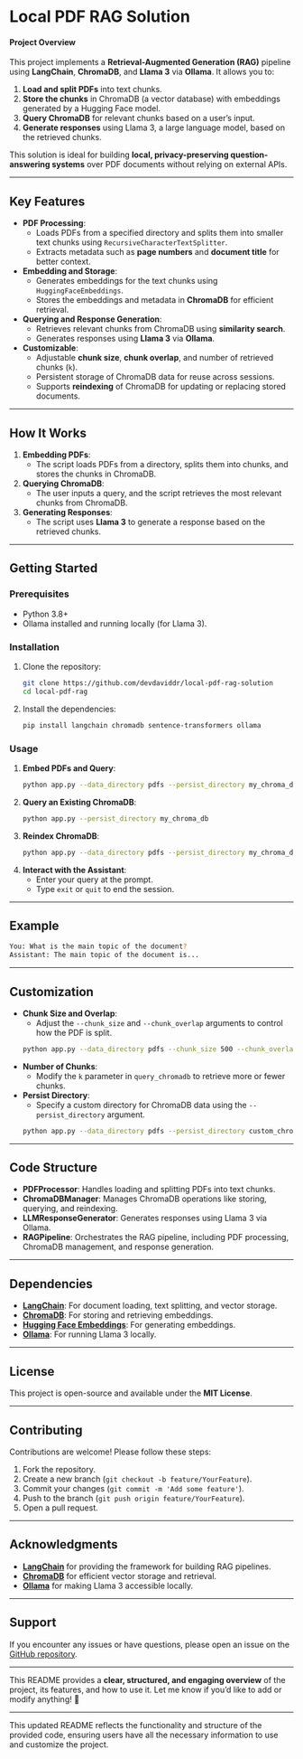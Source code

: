 
# **Local PDF RAG Solution**

#### **Project Overview**
This project implements a **Retrieval-Augmented Generation (RAG)** pipeline using **LangChain**, **ChromaDB**, and **Llama 3** via **Ollama**. It allows you to:
1. **Load and split PDFs** into text chunks.
2. **Store the chunks** in ChromaDB (a vector database) with embeddings generated by a Hugging Face model.
3. **Query ChromaDB** for relevant chunks based on a user’s input.
4. **Generate responses** using Llama 3, a large language model, based on the retrieved chunks.

This solution is ideal for building **local, privacy-preserving question-answering systems** over PDF documents without relying on external APIs.

---

## **Key Features**
- **PDF Processing**:
  - Loads PDFs from a specified directory and splits them into smaller text chunks using `RecursiveCharacterTextSplitter`.
  - Extracts metadata such as **page numbers** and **document title** for better context.
- **Embedding and Storage**:
  - Generates embeddings for the text chunks using `HuggingFaceEmbeddings`.
  - Stores the embeddings and metadata in **ChromaDB** for efficient retrieval.
- **Querying and Response Generation**:
  - Retrieves relevant chunks from ChromaDB using **similarity search**.
  - Generates responses using **Llama 3** via **Ollama**.
- **Customizable**:
  - Adjustable **chunk size**, **chunk overlap**, and number of retrieved chunks (`k`).
  - Persistent storage of ChromaDB data for reuse across sessions.
  - Supports **reindexing** of ChromaDB for updating or replacing stored documents.

---

## **How It Works**
1. **Embedding PDFs**:
   - The script loads PDFs from a directory, splits them into chunks, and stores the chunks in ChromaDB.
2. **Querying ChromaDB**:
   - The user inputs a query, and the script retrieves the most relevant chunks from ChromaDB.
3. **Generating Responses**:
   - The script uses **Llama 3** to generate a response based on the retrieved chunks.

---

## **Getting Started**

### **Prerequisites**
- Python 3.8+
- Ollama installed and running locally (for Llama 3).

### **Installation**
1. Clone the repository:
   ```bash
   git clone https://github.com/devdaviddr/local-pdf-rag-solution
   cd local-pdf-rag
   ```
2. Install the dependencies:
   ```bash
   pip install langchain chromadb sentence-transformers ollama
   ```

### **Usage**
1. **Embed PDFs and Query**:
   ```bash
   python app.py --data_directory pdfs --persist_directory my_chroma_db
   ```
2. **Query an Existing ChromaDB**:
   ```bash
   python app.py --persist_directory my_chroma_db
   ```
3. **Reindex ChromaDB**:
   ```bash
   python app.py --data_directory pdfs --persist_directory my_chroma_db --reindex
   ```
4. **Interact with the Assistant**:
   - Enter your query at the prompt.
   - Type `exit` or `quit` to end the session.

---

## **Example**
```bash
You: What is the main topic of the document?
Assistant: The main topic of the document is...
```

---

## **Customization**
- **Chunk Size and Overlap**:
  - Adjust the `--chunk_size` and `--chunk_overlap` arguments to control how the PDF is split.
  ```bash
  python app.py --data_directory pdfs --chunk_size 500 --chunk_overlap 100
  ```
- **Number of Chunks**:
  - Modify the `k` parameter in `query_chromadb` to retrieve more or fewer chunks.
- **Persist Directory**:
  - Specify a custom directory for ChromaDB data using the `--persist_directory` argument.
  ```bash
  python app.py --data_directory pdfs --persist_directory custom_chroma_db
  ```

---

## **Code Structure**
- **PDFProcessor**: Handles loading and splitting PDFs into text chunks.
- **ChromaDBManager**: Manages ChromaDB operations like storing, querying, and reindexing.
- **LLMResponseGenerator**: Generates responses using Llama 3 via Ollama.
- **RAGPipeline**: Orchestrates the RAG pipeline, including PDF processing, ChromaDB management, and response generation.

---

## **Dependencies**
- **[LangChain](https://www.langchain.com/)**: For document loading, text splitting, and vector storage.
- **[ChromaDB](https://www.chromadb.com/)**: For storing and retrieving embeddings.
- **[Hugging Face Embeddings](https://huggingface.co/)**: For generating embeddings.
- **[Ollama](https://ollama.ai/)**: For running Llama 3 locally.

---

## **License**
This project is open-source and available under the **MIT License**.

---

## **Contributing**
Contributions are welcome! Please follow these steps:
1. Fork the repository.
2. Create a new branch (`git checkout -b feature/YourFeature`).
3. Commit your changes (`git commit -m 'Add some feature'`).
4. Push to the branch (`git push origin feature/YourFeature`).
5. Open a pull request.

---

## **Acknowledgments**
- **[LangChain](https://www.langchain.com/)** for providing the framework for building RAG pipelines.
- **[ChromaDB](https://www.chromadb.com/)** for efficient vector storage and retrieval.
- **[Ollama](https://ollama.ai/)** for making Llama 3 accessible locally.

---

## **Support**
If you encounter any issues or have questions, please open an issue on the [GitHub repository](https://github.com/devdaviddr/local-pdf-rag-solution/issues).

---

This README provides a **clear, structured, and engaging overview** of the project, its features, and how to use it. Let me know if you’d like to add or modify anything! 🚀

--- 

This updated README reflects the functionality and structure of the provided code, ensuring users have all the necessary information to use and customize the project.
